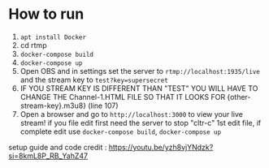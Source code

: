 # How to run
1. ` apt install Docker `
2. cd rtmp 
2. ` docker-compose build `
3. ` docker-compose up `
4. Open OBS and in settings set the server to `rtmp://localhost:1935/live` and the stream key to `test?key=supersecret`
5. IF YOU STREAM KEY IS DIFFERENT THAN "TEST" YOU WILL HAVE TO CHANGE THE Channel-1.HTML FILE SO THAT IT LOOKS FOR {other-stream-key}.m3u8} (line 107)
6. Open a browser and go to ` http://localhost:3000 ` to view your live stream!
if you file edit first need the server to stop "cltr-c" 1st  edit file, if complete edit use  ` docker-compose build `,  ` docker-compose up `

setup guide and code credit : https://youtu.be/yzh8vjYNdzk?si=8kmL8P_RB_YahZ47
